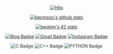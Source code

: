   <div align=center>
	
  [![Hits](https://hits.seeyoufarm.com/api/count/incr/badge.svg?url=https://github.com/beomsoo0)](https://hits.seeyoufarm.com) 
	
  [![beomsoo's github stats](https://github-readme-stats.vercel.app/api?username=beomsoo0)](https://github.com/anuraghazra/github-readme-stats)
	
[![beokim's 42 stats](https://badge42.herokuapp.com/api/stats/beokim)](https://github.com/beokim/badge42)

[![Blog Badge](https://img.shields.io/badge/Blogger-FF5722?style=for-the-badge&logo=blogger&logoColor=white&link=https://bsbs7605.tistory.com/)](https://bsbs7605.tistory.com/)
[![Gmail Badge](https://img.shields.io/badge/Gmail-D14836?style=for-the-badge&logo=gmail&logoColor=white&link=mailto:bsbs7605@gmail.com)](mailto:bsbs7605@gmail.com)
[![Instagram Badge](https://img.shields.io/badge/Instagram-E4405F?style=for-the-badge&logo=instagram&logoColor=white&link=https://www.instagram.com/bumssooooo/)](https://www.instagram.com/bumssooooo/)

	
![C Badge](https://img.shields.io/badge/C-00599C?style=for-the-badge&logo=c&logoColor=white)
![C++ Badge](https://img.shields.io/badge/C%2B%2B-00599C?style=for-the-badge&logo=c%2B%2B&logoColor=white)
![PYTHON Badge](https://img.shields.io/badge/Python-3776AB?style=for-the-badge&logo=python&logoColor=white)
  </div>
  


<!--
**beomsoo0/beomsoo0** is a ✨ _special_ ✨ repository because its `README.md` (this file) appears on your GitHub profile.

Here are some ideas to get you started:

- 🔭 I’m currently working on ...
- 🌱 I’m currently learning ...
- 👯 I’m looking to collaborate on ...
- 🤔 I’m looking for help with ...
- 💬 Ask me about ...
- 📫 How to reach me: ...
- 😄 Pronouns: ...
- ⚡ Fun fact: ...
-->
